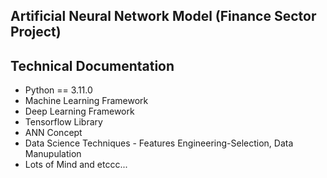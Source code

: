 ## Artificial Neural Network Model (Finance Sector Project)

## Technical Documentation
- Python == 3.11.0
- Machine Learning Framework
- Deep Learning Framework
- Tensorflow Library
- ANN Concept
- Data Science Techniques - Features Engineering-Selection, Data Manupulation 
- Lots of Mind and etccc... 
